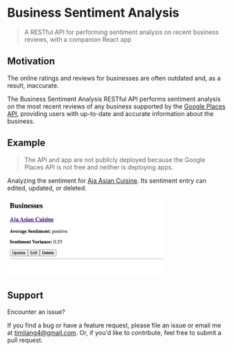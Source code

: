 # Business Sentiment Analysis

>A RESTful API for performing sentiment analysis on recent business reviews, with a companion React app

## Motivation

The online ratings and reviews for businesses are often outdated and, as a result, inaccurate.

The Business Sentiment Analysis RESTful API performs sentiment analysis on the most recent reviews of any business supported by the [Google Places API](https://developers.google.com/maps/documentation/places/web-service/overview), providing users with up-to-date and accurate information about the business.

## Example

>The API and app are not publicly deployed because the Google Places API is not free and neither is deploying apps.

Analyzing the sentiment for [Aja Asian Cuisine](https://www.google.com/maps/place/Aja+Asian+Cuisine/@40.420953,-74.655754,779m/data=!3m2!1e3!4b1!4m6!3m5!1s0x89c3e89a69512f01:0x9014df1b2e11661c!8m2!3d40.420953!4d-74.655754!16s%2Fg%2F11c60mlz_1?entry=ttu). Its sentiment entry can edited, updated, or deleted.

<img src="images/reading.png" width=360>

## Support

Encounter an issue?

If you find a bug or have a feature request, please file an issue or email me at timliang4@gmail.com. Or, if you'd like to contribute, feel free to submit a pull request.
